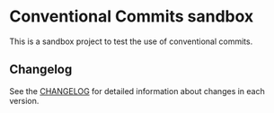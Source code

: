# Conventional Commits sandbox

This is a sandbox project to test the use of conventional commits.

## Changelog

See the [CHANGELOG](CHANGELOG.md) for detailed information about changes in each version.
